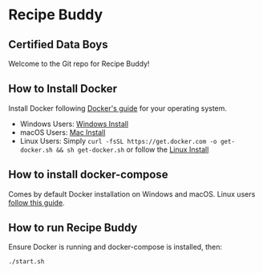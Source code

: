 # Recipe Buddy

## Certified Data Boys

Welcome to the Git repo for Recipe Buddy!


## How to Install Docker
Install Docker following [Docker's guide](https://docs.docker.com/get-docker/) for your operating system.
- Windows Users: [Windows Install](https://docs.docker.com/desktop/windows/install/)
- macOS Users: [Mac Install](https://docs.docker.com/desktop/mac/install/)
- Linux Users: Simply `curl -fsSL https://get.docker.com -o get-docker.sh && sh get-docker.sh` or follow the [Linux Install](https://docs.docker.com/engine/install/#server)

## How to install docker-compose
Comes by default Docker installation on Windows and macOS. Linux users [follow this guide](https://docs.docker.com/compose/install/#install-compose-on-linux-systems).

## How to run Recipe Buddy
Ensure Docker is running and docker-compose is installed, then:
```bash
./start.sh
```
